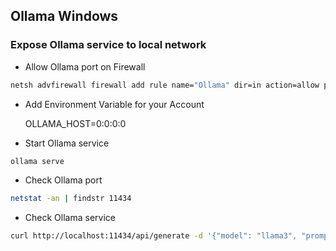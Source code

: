 ## Ollama Windows

### Expose Ollama service to local network

- Allow Ollama port on Firewall

```bash
netsh advfirewall firewall add rule name="Ollama" dir=in action=allow protocol=TCP localport=11434
```

- Add Environment Variable for your Account

  OLLAMA_HOST=0:0:0:0

- Start Ollama service

```bash
ollama serve
```

- Check Ollama port

```bash
netstat -an | findstr 11434
```

- Check Ollama service

```bash
curl http://localhost:11434/api/generate -d '{"model": "llama3", "prompt": "Hello"}'
```
